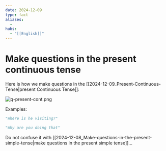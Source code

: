 ```yaml
---
date: 2024-12-09
type: fact
aliases:
  -
hubs:
  - "[[English]]"
---
```


# Make questions in the present continuous tense

Here is how we make questions in the [[2024-12-09_Present-Continuous-Tense|present Continuous Tense]]:

![q-present-cont.png](../assets/imgs/q-present-cont.png)

Examples:
```py
"Where is he visiting?"

"Why are you doing that"

```

Do not confuse it with [[2024-12-08_Make-questions-in-the-present-simple-tense|make questions in the present simple tense]]...
